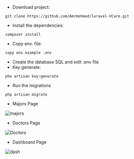 * Download project:
```
git clone https://github.com/Amrmohmed/laravel-VCare.git
```
* Install the dependencies:

```
composer install
```
* Copy env. file:
```
copy env.example .env
```
* Create the database SQL and edit .env file
* Key generate:
```
pho artisan key:generate
```
* Run the migrations

```
php artisan migrate
```

* Majors Page

![majors](https://github.com/Amrmohmed/VCare/assets/30378656/87c74fe5-d716-4694-b5b4-d39b0c946a38)

* Doctors Page

![Doctors](https://github.com/Amrmohmed/VCare/assets/30378656/689139b8-2b6e-4d7c-9aa6-77f004e964e4)

* Dashboard Page 

![dash](https://github.com/Amrmohmed/VCare/assets/30378656/1f8cab58-9ae9-4cc6-a85d-a062721879b9)

